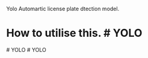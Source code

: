Yolo Automartic license plate dtection model.


# How to utilise this. #   Y O L O  
 #   Y O L O  
 #   Y O L O  
 